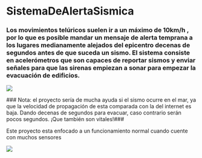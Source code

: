 # SistemaDeAlertaSismica
### Los movimientos telúricos suelen ir a un máximo de 10km/h , por lo que es posible mandar un mensaje de alerta temprana a los lugares medianamente alejados del epicentro decenas de segundos antes de que suceda un sismo. El sistema consiste en acelerómetros que son capaces de reportar sismos y enviar señales para que las sirenas empiezan a sonar para empezar la evacuación de edificios.
<p>
				<img align=center src="https://upload.wikimedia.org/wikipedia/commons/thumb/2/29/Love_wave.svg/250px-Love_wave.svg.png" />
</p>
### Nota: el proyecto sería de mucha ayuda si el sismo ocurre en el mar, ya que la velocidad de propagación de esta comparada con la del internet es baja. Dando decenas de segundos para evacuar, caso contrario serán pocos segundos. ¡Que también son vitales!###
<p>
Este proyecto esta enfocado a un funcionamiento normal cuando cuente con muchos sensores
</p>
<img align=center src="http://oldcoder.org/distro/ssdistro/ss-octave-sombrero.png" />
